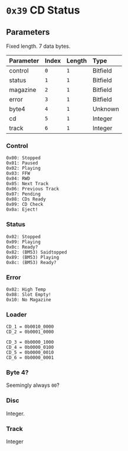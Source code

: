 # `0x39` CD Status

## Parameters

Fixed length. 7 data bytes.

Parameter|Index|Length|Type
:--------|:----|:-----|:---
control  |`0`  |`1`   |Bitfield
status   |`1`  |`1`   |Bitfield
magazine |`2`  |`1`   |Bitfield
error   |`3`  |`1`   |Bitfield
byte4    |`4`  |`1`   |Unknown
cd       |`5`  |`1`   |Integer
track    |`6`  |`1`   |Integer

### Control

    0x00: Stopped
    0x01: Paused
    0x02: Playing
    0x03: FFW
    0x04: RWD
    0x05: Next Track
    0x06: Previous Track
    0x07: Pending
    0x08: CDs Ready
    0x09: CD Check
    0x0a: Eject!

### Status

    0x02: Stopped
    0x09: Playing
    0x0c: Ready?
    0x82: (BM53) Saidtopped
    0x89: (BM53) Playing
    0x8c: (BM53) Ready?

### Error

    0x02: High Temp
    0x08: Slot Empty!
    0x10: No Magazine

### Loader
    
    CD_1 = 0b0010_0000
    CD_2 = 0b0001_0000

    CD_3 = 0b0000_1000
    CD_4 = 0b0000_0100
    CD_5 = 0b0000_0010
    CD_6 = 0b0000_0001

### Byte 4?

Seemingly always `00`?

### Disc

Integer.

### Track

Integer